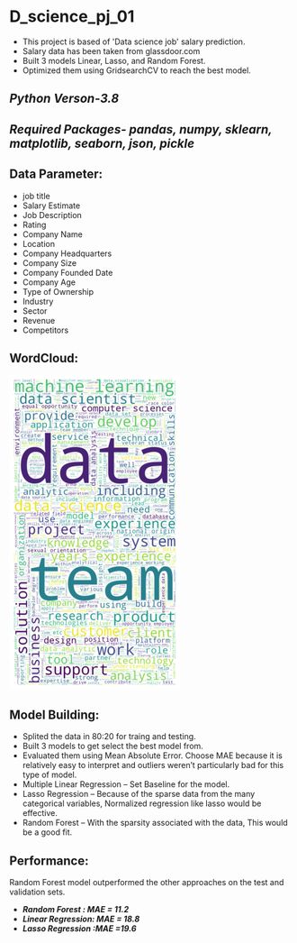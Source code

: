 # D_science_pj_01
-  This project is based of 'Data science job' salary prediction.
-  Salary data has been taken from glassdoor.com
-  Built 3 models Linear, Lasso, and Random Forest.
-  Optimized them using GridsearchCV to reach the best model.

##  ***Python Verson-3.8***
##  ***Required Packages- pandas, numpy, sklearn, matplotlib, seaborn, json, pickle***

## Data Parameter:

- job title
- Salary Estimate
- Job Description
- Rating
- Company Name
- Location
- Company Headquarters
- Company Size
- Company Founded Date
- Company Age
- Type of Ownership
- Industry
- Sector
- Revenue
- Competitors

## WordCloud:
![wordcloud](https://raw.githubusercontent.com/Istiaque-D-Omi/D_science_pj_01/main/wordcloud.png)

## Model Building:

- Splited the data in 80:20 for traing and testing.
- Built 3 models to get select the best model from.
- Evaluated them using Mean Absolute Error. Choose MAE because it is relatively easy to interpret and outliers weren’t particularly bad for this type of model.
- Multiple Linear Regression – Set Baseline for the model.
- Lasso Regression – Because of the sparse data from the many categorical variables, Normalized regression like lasso would be effective.
- Random Forest – With the sparsity associated with the data, This would be a good fit.

## Performance:
Random Forest model outperformed the other approaches on the test and validation sets.

-  ***Random Forest : MAE = 11.2***
-  ***Linear Regression: MAE = 18.8***
-  ***Lasso Regression :MAE =19.6***


